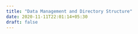```yaml
---
title: "Data Management and Directory Structure"
date: 2020-11-11T22:01:14+05:30
draft: false
---
```


